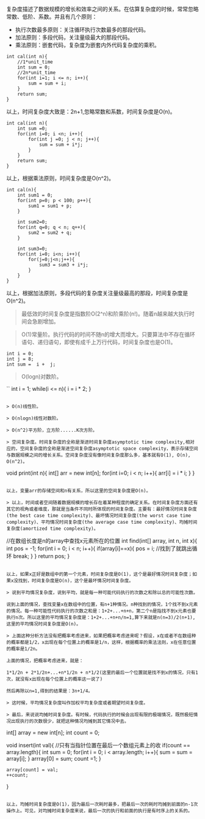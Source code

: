 复杂度描述了数据规模的增长和效率之间的关系。在估算复杂度的时候，常常忽略常数、低阶、系数。并且有几个原则：


- 执行次数最多原则：关注循环执行次数最多的那段代码。
- 加法原则：多段代码，关注量级最大的那段代码。
- 乘法原则：嵌套代码，复杂度为嵌套内外代码复杂度的乘积。

```
int cal(int n){
	//1*unit_time
	int sum = 0;
	//2n*unit_time
	for(int i=1; i <= n; i++){
		sum = sum + i;
	}
	return sum;
}
```

以上，时间复杂度大致是：2n+1,忽略常数和系数，时间复杂度是O(n)。

```
int cal(int n){
	int sum =0;
	for(int i=0; i <n; i++){
		for(int j =0; j < n; j++){
			sum = sum + i*j;
		}
	}
	return sum;
}
```
以上，根据乘法原则，时间复杂度是O(n^2)。

```
int cal(n){
	int sum1 = 0;
	for(int p=0; p < 100; p++){
		sum1 = sum1 + p;
	}

	int sum2=0;
	for(int q=0; q < n; q++){
		sum2 = sum2 + q;
	}

	int sum3=0;
	for(int i=0; i<n; i++){
		for(j=0;j<n;j++){
			sum3 = sum3 + i*j;
		}
	}
}
```
以上，根据加法原则，多段代码的复杂度关注量级最高的那段，时间复杂度是O(n^2)。

> 最低效的时间复杂度是指数阶O(2^n)和阶乘阶(n!)。随着n越来越大执行时间会急剧增加。

> O(1)常量阶。执行代码的时间不随n的增大而增大。只要算法中不存在循环语句、递归语句，即使有成千上万行代码，时间复杂度也是O(1)。

```
int i = 0;
int j = 8;
int sum =  i +  j;
```

> O(logn)对数阶。

``
int i = 1;
while(i <= n){
	i = i * 2;
}
```

> O(n)线性阶。

> O(nlogn)线性对数阶。

> O(n^2)平方阶，立方阶......K次方阶。

> 空间复杂度。时间复杂度的全称是渐进时间复杂度asymptotic time complexity,相对应的，空间复杂度的全称是渐进空间复杂度asymptotic space complexity，表示存储空间与数据规模之间的增长关系。空间复杂度没有像时间复杂度那么多，基本就有O(1), O(n), O(n^2)。

```
void print(int n){
	int[] arr = new int[n];
	for(int i=0; i < n; i++){
		arr[i] = i * i;
	}
}
```

以上，变量arr的存储空间和n有关系，所以这里的空间复杂度是O(n)。

> 以上，时间或者空间随着数据规模的增长存在着某种程度的确定关系。在时间复杂度方面还有其它的视角或者维度，那就是当条件不同时所体现的时间复杂度。主要有：最好情况时间复杂度(the best case time complexity)、最坏情况时间复杂度(the worst case time complexity)、平均情况时间复杂度(the average case time complexity)、均摊时间复杂度(amortized time complexity)。

```
//在数组长度是n的array中查找x元素所在的位置
int find(int[] array, int n, int x){
	int pos = -1;
	for(int i = 0; i < n; i++){
		if(array[i]==x){
			pos = i;
			//找到了就跳出循环
			break;
		}
	}
	return pos;
}
```

以上，如果x正好是数组中的第一个元素，时间复杂度是O(1)，这个是最好情况时间复杂度；如果x没找到，时间复杂度是O(n)，这个是最坏情况时间复杂度。

> 说到平均情况复杂度，说到平均，就是每一种可能代码执行的次数之和除以总的可能性次数。

说到上面的情况，查找变量x在数组中的位置，有n+1种情况。n种找到的情况，1个找不到x元素的情况。每一种可能性代码执行的次数之和是：1+2+...+n+n，第二个n是指找不到x元素也要执行n次。所以这里的平均情况复杂度是：1+2+...+n+n/n=1,算下来就是n(n=3)/2(n+1),这里的平均情况时间复杂度是O(n)。

> 上面这种分析方法没有把概率考虑进来，如果把概率考虑进来呢？假设，x在或者不在数组种的概率都是1/2，x出现在每个位置上的概率是1/n，这样，根据概率的乘法法则，x在任意位置的概率是1/2n。

上面的情况，把概率考虑进来，就是：

1*1/2n + 2*1/2n+...+n*1/2n + n*1/2(这里的最后一个位置就是找不到x的情况，只有1次，就没有x出现在每个位置上的概率这一说了)

然后再除以n=1,得到的结果是：3n+1/4。

> 这时候，平均情况复杂度叫作加权平均复杂度或者期望时间复杂度。

> 最后，来说说均摊时间复杂度。有时候，代码执行的时候会出现有限的极端情况，既然极短情况出现执行的次数很少，就把这种情况均摊到其它情况中去。

```
int[] array = new int[n];
int count = 0;

void insert(int val){
	//只有当指针位置在最后一个数组元素上的收
	if(count == array.length){
		int sum = 0;
		for(int i = 0; i < array.length; i++){
			sum = sum = array[i];
		}
		arrray[0] = sum;
		count =1;
	}

	array[count] = val;
	++count;
}
```

以上，均摊时间复杂度是O(1)，因为最后一次耗时最多，把最后一次的耗时均摊到前面的n-1次操作上。可见，对均摊时间复杂度来说，最后一次的执行和前面的执行是有时序上的关系的。
